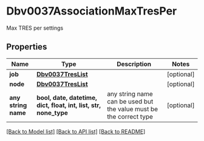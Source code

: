 # Dbv0037AssociationMaxTresPer

Max TRES per settings

## Properties
Name | Type | Description | Notes
------------ | ------------- | ------------- | -------------
**job** | [**Dbv0037TresList**](Dbv0037TresList.md) |  | [optional] 
**node** | [**Dbv0037TresList**](Dbv0037TresList.md) |  | [optional] 
**any string name** | **bool, date, datetime, dict, float, int, list, str, none_type** | any string name can be used but the value must be the correct type | [optional]

[[Back to Model list]](../README.md#documentation-for-models) [[Back to API list]](../README.md#documentation-for-api-endpoints) [[Back to README]](../README.md)


